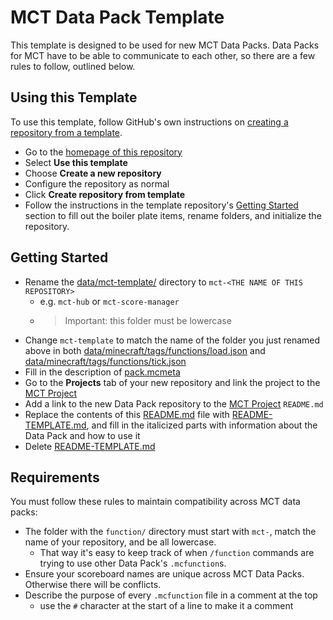 # MCT Data Pack Template
This template is designed to be used for new MCT Data Packs. Data Packs for MCT have to be able to communicate to each other, so there are a few rules to follow, outlined below.

## Using this Template
To use this template, follow GitHub's own instructions on [creating a repository from a template](https://docs.github.com/en/repositories/creating-and-managing-repositories/creating-a-repository-from-a-template).

- Go to the [homepage of this repository](https://github.com/Braekpo1nt/mct-data-pack-template)
- Select **Use this template**
- Choose **Create a new repository**
- Configure the repository as normal
- Click **Create repository from template**
- Follow the instructions in the template repository's [Getting Started](#getting-started) section to fill out the boiler plate items, rename folders, and initialize the repository.


## Getting Started
- Rename the [data/mct-template/](data/mct-template/) directory to `mct-<THE NAME OF THIS REPOSITORY>`
    - e.g. `mct-hub` or `mct-score-manager`
    - > Important: this folder must be lowercase
- Change `mct-template` to match the name of the folder you just renamed above in both [data/minecraft/tags/functions/load.json](data/minecraft/tags/functions/load.json) and [data/minecraft/tags/functions/tick.json](data/minecraft/tags/functions/tick.json)
- Fill in the description of [pack.mcmeta](pack.mcmeta)
- Go to the **Projects** tab of your new repository and link the project to the [MCT Project](https://github.com/users/Braekpo1nt/projects/2/views/1)
- Add a link to the new Data Pack repository to the [MCT Project](https://github.com/users/Braekpo1nt/projects/2/views/1) `README.md`
- Replace the contents of this [README.md](README.md) file with [README-TEMPLATE.md](README-TEMPLATE.md), and fill in the italicized parts with information about the Data Pack and how to use it
- Delete [README-TEMPLATE.md](README-TEMPLATE.md)

## Requirements
You must follow these rules to maintain compatibility across MCT data packs:

- The folder with the `function/` directory must start with `mct-`, match the name of your repository, and be all lowercase. 
    - That way it's easy to keep track of when `/function` commands are trying to use other Data Pack's `.mcfunction`s.
- Ensure your scoreboard names are unique across MCT Data Packs. Otherwise there will be conflicts.
- Describe the purpose of every `.mcfunction` file in a comment at the top
    - use the `#` character at the start of a line to make it a comment


